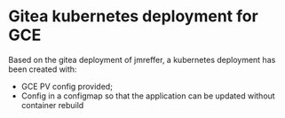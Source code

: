 # Gitea kubernetes deployment for GCE

Based on the gitea deployment of jmreffer, a kubernetes deployment has been created with:

* GCE PV config provided;
* Config in a configmap so that the application can be updated without container rebuild

